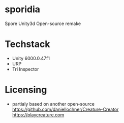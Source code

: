 # sporidia
Spore Unity3d Open-source remake

# Techstack
- Unity 6000.0.47f1
- URP
- Tri Inspector

# Licensing
- partialy based on another open-source https://github.com/daniellochner/Creature-Creator https://playcreature.com
